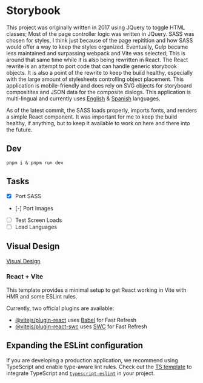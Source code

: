 # Storybook

This project was originally written in 2017 using JQuery to toggle HTML classes; Most of the page controller logic was written in JQuery. SASS was chosen for styles, I think just because of the page repitition and how SASS would offer a way to keep the styles organized. Eventually, Gulp became less maintained and surpassing webpack and Vite was selected; This is around that same time while it is also being rewritten in React. The React rewrite is an attempt to port code that can handle generic storybook objects. It is also a point of the rewrite to keep the build healthy, especially with the large amount of stylesheets controlling object placement. This application is mobile-friendly and does rely on SVG objects for storyboard compositites and JSON data for the composite dialogs. This application is multi-lingual and currently uses [English](./src/data/english.js) & [Spanish](./src/data/espanol.js) languages.

As of the latest commit, the SASS loads properly, imports fonts, and renders a simple React component. It was important for me to keep the build healthy, if anything, but to keep it available to work on here and there into the future.

## Dev
```
pnpm i & pnpm run dev
```

## Tasks

- [x] Port SASS
- [-] Port Images
- [ ] Test Screen Loads
- [ ] Load Languages

## Visual Design
[Visual Design](https://keepux-portfolio.netlify.app/ux-studies)

### React + Vite

This template provides a minimal setup to get React working in Vite with HMR and some ESLint rules.

Currently, two official plugins are available:

- [@vitejs/plugin-react](https://github.com/vitejs/vite-plugin-react/blob/main/packages/plugin-react/README.md) uses [Babel](https://babeljs.io/) for Fast Refresh
- [@vitejs/plugin-react-swc](https://github.com/vitejs/vite-plugin-react-swc) uses [SWC](https://swc.rs/) for Fast Refresh

## Expanding the ESLint configuration

If you are developing a production application, we recommend using TypeScript and enable type-aware lint rules. Check out the [TS template](https://github.com/vitejs/vite/tree/main/packages/create-vite/template-react-ts) to integrate TypeScript and [`typescript-eslint`](https://typescript-eslint.io) in your project.
